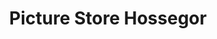 ---
title: "Picture Store Hossegor"
url: /soorts-hossegor/picture-store-hossegor/
shop: vêtements
---